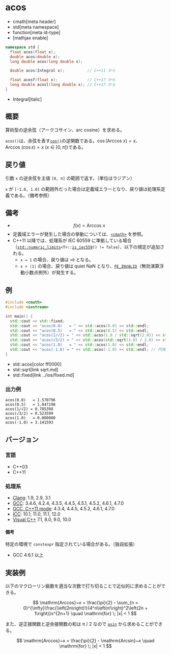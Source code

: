 # acos
* cmath[meta header]
* std[meta namespace]
* function[meta id-type]
* [mathjax enable]

```cpp
namespace std {
  float acos(float x);
  double acos(double x);
  long double acos(long double x);

  double acos(Integral x);          // C++11 から

  float acosf(float x);             // C++17 から
  long double acosl(long double x); // C++17 から
}
```
* Integral[italic]

## 概要
算術型の逆余弦（アークコサイン、arc cosine）を求める。

`acos()`は、余弦を表す[`cos()`](cos.md)の逆関数である。$\cos(\mathrm{Arccos}~x) = x$、$\mathrm{Arccos}~(\cos x) = x ~ (x \in [0, \pi])$である。


## 戻り値
引数 `x` の逆余弦を主値 `[0, π]` の範囲で返す。（単位はラジアン）

`x` が `[-1.0, 1.0]` の範囲外だった場合は定義域エラーとなり、戻り値は処理系定義である。（備考参照）


## 備考
- $$ f(x) = \mathrm{Arccos}~ x $$
- 定義域エラーが発生した場合の挙動については、[`<cmath>`](../cmath.md) を参照。
- C++11 以降では、処理系が IEC 60559 に準拠している場合（[`std::numeric_limits`](../limits/numeric_limits.md)`<T>::`[`is_iec559`](../limits/numeric_limits/is_iec559.md)`() != false`）、以下の規定が追加される。
	- `x = 1` の場合、戻り値は `+0` となる。
	- `x > |1|` の場合、戻り値は quiet NaN となり、[`FE_INVALID`](../cfenv/fe_invalid.md)（無効演算浮動小数点例外）が発生する。


## 例
```cpp
#include <cmath>
#include <iostream>

int main() {
  std::cout << std::fixed;
  std::cout << "acos(0.0)   = " << std::acos(0.0) << std::endl;
  std::cout << "acos(0.5)   = " << std::acos(0.5) << std::endl;
  std::cout << "acos(1/√2) = " << std::acos(1.0 / std::sqrt(2.0)) << std::endl;
  std::cout << "acos(√3/2) = " << std::acos(std::sqrt(3.0) / 2.0) << std::endl;
  std::cout << "acos(1.0)   = " << std::acos(1.0) << std::endl;
  std::cout << "acos(-1.0) = " << std::acos(-1.0) << std::endl; // 円周率
}
```
* std::acos[color ff0000]
* std::sqrt[link sqrt.md]
* std::fixed[link ../ios/fixed.md]

### 出力例
```
acos(0.0)   = 1.570796
acos(0.5)   = 1.047198
acos(1/√2) = 0.785398
acos(√3/2) = 0.523599
acos(1.0)   = 0.000000
acos(-1.0) = 3.141593
```

## バージョン


### 言語
- C++03
- C++11

### 処理系
- [Clang](/implementation.md#clang): 1.9, 2.9, 3.1
- [GCC](/implementation.md#gcc): 3.4.6, 4.2.4, 4.3.5, 4.4.5, 4.5.1, 4.5.2, 4.6.1, 4.7.0
- [GCC, C++11 mode](/implementation.md#gcc): 4.3.4, 4.4.5, 4.5.2, 4.6.1, 4.7.0
- [ICC](/implementation.md#icc): 10.1, 11.0, 11.1, 12.0
- [Visual C++](/implementation.md#visual_cpp) 7.1, 8.0, 9.0, 10.0

#### 備考
特定の環境で `constexpr` 指定されている場合がある。（独自拡張）

- GCC 4.6.1 以上


## 実装例
以下のマクローリン級数を適当な次数で打ち切ることで近似的に求めることができる。

$$ \mathrm{Arccos}~x = \frac{\pi}{2} - \sum_{n = 0}^{\infty}\frac{\left(2n\right)!}{4^n\left(n!\right)^2\left(2n + 1\right)}x^{2n+1} \quad \mathrm{for} \; |x| < 1 $$


また、逆正接関数と逆余接関数の和は π / 2 なので [`asin`](asin.md) から求めることができる。

$$ \mathrm{Arccos}~x = \frac{\pi}{2} - \mathrm{Arcsin}~x \quad \mathrm{for} \; |x| < 1 $$
